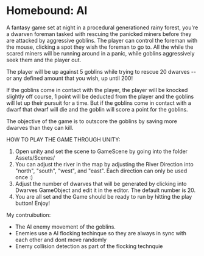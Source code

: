 # Homebound: AI

A fantasy game set at night in a procedural generationed rainy forest, you're a dwarven foreman tasked with rescuing the panicked miners before they are attacked by aggressive goblins. The player can control the foreman with the mouse, clicking a spot they wish the foreman to go to. All the while the scared miners will be running around in a panic, while goblins aggressively seek them and the player out. 

The player will be up against 5 goblins while trying to rescue 20 dwarves -- or any defined amount that you wish, up until 200!

If the goblins come in contact with the player, the player will be knocked slightly off course, 1 point will be deducted from the player and the goblins will let up their pursuit for a time. But if the goblins come in contact with a dwarf that dwarf will die and the goblin will score a point for the goblins. 

The objective of the game is to outscore the goblins by saving more dwarves than they can kill. 

HOW TO PLAY THE GAME THROUGH UNITY:

1. Open unity and set the scene to GameScene by going into the folder Assets/Scenes/
2. You can adjust the river in the map by adjusting the River Direction into "north", "south", "west", and "east". Each direction can only be used once :)
3. Adjust the number of dwarves that will be generated by clicking into Dwarves GameObject and edit it in the editor. The default number is 20.
4. You are all set and the Game should be ready to run by hitting the play button! Enjoy!

My contruibution:

- The AI enemy movement of the goblins. 
- Enemies use a AI flocking techinque so they are always in sync with each other and dont move randomly
- Enemy collision detection as part of the flocking technquie


